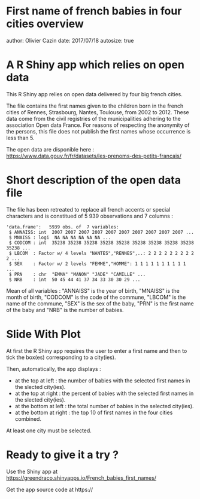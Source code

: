 First name of french babies in four cities overview
========================================================
author: Olivier Cazin
date: 2017/07/18
autosize: true

A R Shiny app which relies on open data
========================================================

This R Shiny app relies on open data delivered by four big french cities.  

The file contains the first names given to the children born in the french cities of Rennes, Strasbourg, Nantes, Toulouse, from 2002 to 2012. These data come from the civil registries of the municipalities adhering to the association Open data France. For reasons of respecting the anonymity of the persons, this file does not publish the first names whose occurrence is less than 5.  

The open data are disponible here : <https://www.data.gouv.fr/fr/datasets/les-prenoms-des-petits-francais/>  

Short description of the open data file
========================================================

The file has been retreated to replace all french accents or special characters and is constitued of 5 939 observations and 7 columns :   

```
'data.frame':	5939 obs. of  7 variables:
 $ ANNAISS: int  2007 2007 2007 2007 2007 2007 2007 2007 2007 2007 ...
 $ MNAISS : logi  NA NA NA NA NA NA ...
 $ CODCOM : int  35238 35238 35238 35238 35238 35238 35238 35238 35238 35238 ...
 $ LBCOM  : Factor w/ 4 levels "NANTES","RENNES",..: 2 2 2 2 2 2 2 2 2 2 ...
 $ SEX    : Factor w/ 2 levels "FEMME","HOMME": 1 1 1 1 1 1 1 1 1 1 ...
 $ PRN    : chr  "EMMA" "MANON" "JADE" "CAMILLE" ...
 $ NRB    : int  50 45 44 41 37 34 33 30 30 29 ...
```

Mean of all variables : "ANNAISS" is the year of birth, "MNAISS" is the month of birth, "CODCOM" is the code of the commune, "LBCOM" is the name of the commune, "SEX" is the sex of the baby, "PRN" is the first name of the baby and "NRB" is the number of babies. 


Slide With Plot
========================================================

At first the R Shiny app requires the user to enter a first name and then to tick the box(es) corresponding to a city(ies).

Then, automatically, the app displays : 
- at the top at left : the number of babies with the selected first names in the slected city(ies).  
- at the top at right : the percent of babies with the selected first names in the slected city(ies).  
- at the bottom at left : the total number of babies in the selected city(ies).   
- at the bottom at right : the top 10 of first names in the four cities combined.   

At least one city must be selected.

Ready to give it a try ?
========================================================


Use the Shiny app at <https://greendraco.shinyapps.io/French_babies_first_names/>

Get the app source code at https://

